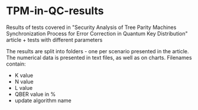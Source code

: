 # TPM-in-QC-results
Results of tests covered in "Security Analysis of Tree Parity Machines Synchronization Process for Error Correction in Quantum Key Distribution" article + tests with different parameters

The results are split into folders - one per scenario presented in the article. The numerical data is presented in text files, as well as on charts.
Filenames contain:
* K value
* N value
* L value
* QBER value in %
* update algorithm name

